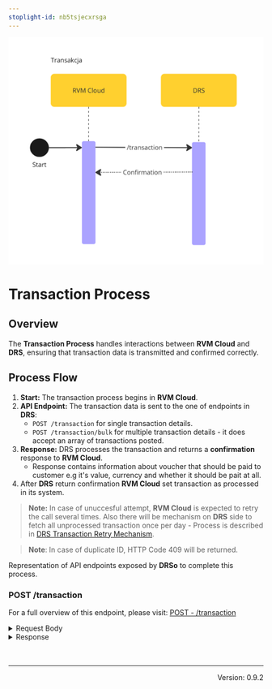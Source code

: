 ```yaml
---
stoplight-id: nb5tsjecxrsga
---
```


![TransactionProcess.png](../../assets/images/TransactionDataExchange.png)

# Transaction Process

## Overview

The **Transaction Process** handles interactions between **RVM Cloud** and **DRS**, ensuring that transaction data is transmitted and confirmed correctly.

## Process Flow

1. **Start:** The transaction process begins in **RVM Cloud**.
2. **API Endpoint:** The transaction data is sent to the one of endpoints in **DRS**:
   - `POST /transaction` for single transaction details.
   - `POST /transaction/bulk` for multiple transaction details - it does accept an array of transactions posted.
3. **Response:** DRS processes the transaction and returns a **confirmation** response to **RVM Cloud**.
   - Response contains information about voucher that should be paid to customer e.g it's value, currency and whether it should be pait at all.
4. After **DRS** return confirmation **RVM Cloud** set transaction as processed in its system.


> **Note:** In case of unuccesful attempt, **RVM Cloud** is expected to retry the call several times. Also there will be mechanism on **DRS** side to fetch all unprocessed transaction once per day - Process is described in [DRS Transaction Retry Mechanism](Retry-Transaction-Fetch.md).

> **Note**: In case of duplicate ID, HTTP Code 409 will be returned.


<!--
type: tab
title: DRS
-->

Representation of API endpoints exposed by **DRSo** to complete this process.

### POST /transaction

For a full overview of this endpoint, please visit: [POST - /transaction](https://kaucja.stoplight.io/docs/rvm-api/sbyw8qv8u7gj8-post-single-transaction)

<details>
<summary>Request Body</summary>

```yaml jsonSchema
  $ref: '../../models/Transaction.yaml'
```

</details>

<details>
<summary>Response</summary>

```yaml jsonSchema
  $ref: '../../drs-openapi.yaml#/components/schemas/VoucherData'
```

</details>
<br> <br>


<!-- ### POST /transaction/bulk

For a full overview of this endpoint, please visit: [POST - /transaction](https://kaucja.stoplight.io/docs/rvm-api/zpsfrh56cuuti-post-multiple-transaction)

<details>
<summary>Request Body</summary>

```yaml jsonSchema
  $ref: '../../drs-openapi.yaml#/components/schemas/BulkTransaction'
```

</details>
<details>
<summary>Response</summary>

```yaml jsonSchema
  $ref: '../../drs-openapi.yaml#/components/schemas/BulkTransactionConfirmation'
``` -->

</details>

<!-- type: tab-end -->

---
<div style="text-align: right"> Version: 0.9.2</div>

